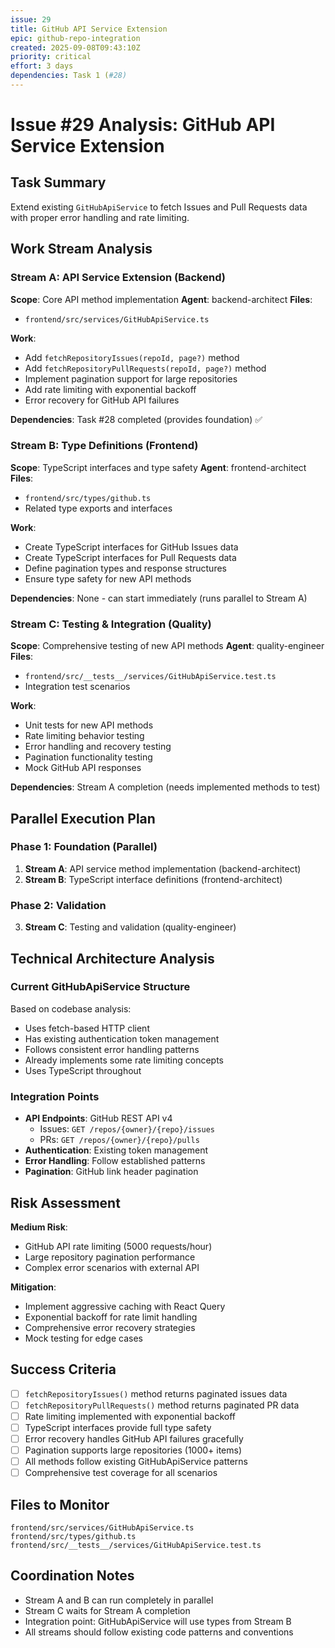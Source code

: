 ```yaml
---
issue: 29
title: GitHub API Service Extension
epic: github-repo-integration
created: 2025-09-08T09:43:10Z
priority: critical
effort: 3 days
dependencies: Task 1 (#28)
---
```


# Issue #29 Analysis: GitHub API Service Extension

## Task Summary
Extend existing `GitHubApiService` to fetch Issues and Pull Requests data with proper error handling and rate limiting.

## Work Stream Analysis

### Stream A: API Service Extension (Backend)
**Scope**: Core API method implementation
**Agent**: backend-architect
**Files**: 
- `frontend/src/services/GitHubApiService.ts`

**Work**:
- Add `fetchRepositoryIssues(repoId, page?)` method
- Add `fetchRepositoryPullRequests(repoId, page?)` method
- Implement pagination support for large repositories
- Add rate limiting with exponential backoff
- Error recovery for GitHub API failures

**Dependencies**: Task #28 completed (provides foundation) ✅

### Stream B: Type Definitions (Frontend)
**Scope**: TypeScript interfaces and type safety
**Agent**: frontend-architect
**Files**:
- `frontend/src/types/github.ts`
- Related type exports and interfaces

**Work**:
- Create TypeScript interfaces for GitHub Issues data
- Create TypeScript interfaces for Pull Requests data
- Define pagination types and response structures
- Ensure type safety for new API methods

**Dependencies**: None - can start immediately (runs parallel to Stream A)

### Stream C: Testing & Integration (Quality)
**Scope**: Comprehensive testing of new API methods
**Agent**: quality-engineer
**Files**:
- `frontend/src/__tests__/services/GitHubApiService.test.ts`
- Integration test scenarios

**Work**:
- Unit tests for new API methods
- Rate limiting behavior testing
- Error handling and recovery testing
- Pagination functionality testing
- Mock GitHub API responses

**Dependencies**: Stream A completion (needs implemented methods to test)

## Parallel Execution Plan

### Phase 1: Foundation (Parallel)
1. **Stream A**: API service method implementation (backend-architect)
2. **Stream B**: TypeScript interface definitions (frontend-architect)

### Phase 2: Validation
3. **Stream C**: Testing and validation (quality-engineer)

## Technical Architecture Analysis

### Current GitHubApiService Structure
Based on codebase analysis:
- Uses fetch-based HTTP client
- Has existing authentication token management
- Follows consistent error handling patterns
- Already implements some rate limiting concepts
- Uses TypeScript throughout

### Integration Points
- **API Endpoints**: GitHub REST API v4
  - Issues: `GET /repos/{owner}/{repo}/issues`
  - PRs: `GET /repos/{owner}/{repo}/pulls`
- **Authentication**: Existing token management
- **Error Handling**: Follow established patterns
- **Pagination**: GitHub link header pagination

## Risk Assessment

**Medium Risk**:
- GitHub API rate limiting (5000 requests/hour)
- Large repository pagination performance
- Complex error scenarios with external API

**Mitigation**:
- Implement aggressive caching with React Query
- Exponential backoff for rate limit handling
- Comprehensive error recovery strategies
- Mock testing for edge cases

## Success Criteria

- [ ] `fetchRepositoryIssues()` method returns paginated issues data
- [ ] `fetchRepositoryPullRequests()` method returns paginated PR data
- [ ] Rate limiting implemented with exponential backoff
- [ ] TypeScript interfaces provide full type safety
- [ ] Error recovery handles GitHub API failures gracefully
- [ ] Pagination supports large repositories (1000+ items)
- [ ] All methods follow existing GitHubApiService patterns
- [ ] Comprehensive test coverage for all scenarios

## Files to Monitor
```
frontend/src/services/GitHubApiService.ts
frontend/src/types/github.ts
frontend/src/__tests__/services/GitHubApiService.test.ts
```

## Coordination Notes
- Stream A and B can run completely in parallel
- Stream C waits for Stream A completion
- Integration point: GitHubApiService will use types from Stream B
- All streams should follow existing code patterns and conventions